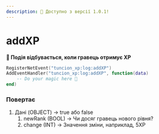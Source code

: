 ```yaml
---
description: 🔧 Доступно з версії 1.0.1!
---
```


# addXP

**📢 Подія відбувається, коли гравець отримує XP**

```lua
RegisterNetEvent("tuncion_xp:log:addXP")
AddEventHandler("tuncion_xp:log:addXP", function(data)
    -- Do your magic here 💫
end)
```

### Повертає

1. Дані <span className="color-blue">(OBJECT)</span> <span className="color-orange">-> true або false</span>
   1. newRank <span className="color-blue">(BOOL)</span> <span className="color-orange">-> Чи досяг гравець нового рівня?</span>
   2. change <span className="color-blue">(INT)</span> <span className="color-orange">-> Значення зміни, наприклад, 5XP</span>
